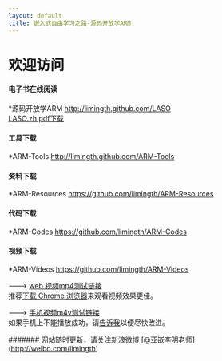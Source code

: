 ```yaml
---
layout: default
title: 嵌入式自由学习之路-源码开放学ARM
---
```


# 欢迎访问 

#### 电子书在线阅读   
*源码开放学ARM	<http://limingth.github.com/LASO>    
[LASO.zh.pdf下载](LASO/LASO.zh.pdf)
	
#### 工具下载  
*ARM-Tools 	<http://limingth.github.com/ARM-Tools>

#### 资料下载  
*ARM-Resources	<https://github.com/limingth/ARM-Resources>

#### 代码下载  
*ARM-Codes 	<https://github.com/limingth/ARM-Codes>

#### 视频下载  
*ARM-Videos 	<https://github.com/limingth/ARM-Videos>

---> [web 视频mp4测试链接](http://limingth.github.com/ARM-Videos/video-demo/test-mp4.html)    
推荐[下载 Chrome 浏览器](http://www.google.com/chrome)来观看视频效果更佳。

---> [手机视频m4v测试链接](http://limingth.github.com/ARM-Videos/video-demo2/test-m4v.html)   
如果手机上不能播放成功，请[告诉我](mailto:2372614758@qq.com)以便尽快改进。




####### 网站随时更新，请关注新浪微博 [@亚嵌李明老师] (http://weibo.com/limingth)
